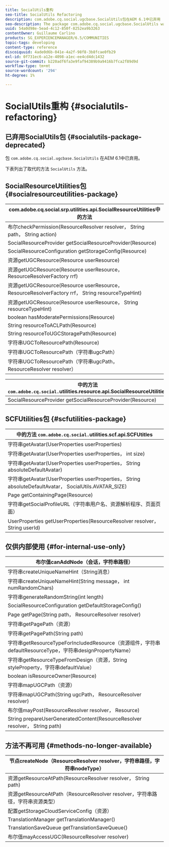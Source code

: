 ```yaml
---
title: SocialUtils重构
seo-title: SocialUtils Refactoring
description: com.adobe.cq.social.ugcbase.SocialUtils包在AEM 6.1中已弃用
seo-description: The package com.adobe.cq.social.ugcbase.SocialUtils was deprecated in AEM 6.1
uuid: 54a0d98e-5ead-4c12-850f-8252ea9b3263
contentOwner: Guillaume Carlino
products: SG_EXPERIENCEMANAGER/6.5/COMMUNITIES
topic-tags: developing
content-type: reference
discoiquuid: 4ade0d6b-041e-4a2f-98f8-3b8fcae0fb29
exl-id: 0f731ec6-a12e-4098-a1ec-ee4cd4dc1432
source-git-commit: b220adf6fa3e9faf94389b9a9416b7fca2f89d9d
workflow-type: tm+mt
source-wordcount: '294'
ht-degree: 1%

---
```


# SocialUtils重构 {#socialutils-refactoring}

## 已弃用SocialUtils包 {#socialutils-package-deprecated}

包 `com.adobe.cq.social.ugcbase.SocialUtils` 在AEM 6.1中已弃用。

下表列出了取代的方法 `SocialUtils` 方法。

## SocialResourceUtilities包  {#socialresourceutilities-package}

| com.adobe.cq.social.srp.utilities.api.SocialResourceUtilities中的方法 |
|---|
| 布尔checkPermission(ResourceResolver resolver， String path， String action) |  |
| SocialResourceProvider getSocialResourceProvider(Resource) |  |
| SocialResourceConfiguration getStorageConfig(Resource) |  |
| 资源getUGCResource(Resource userResource) |  |
| 资源getUGCResource(Resource userResource， ResourceResolverFactory rrf) | 新建 |
| 资源getUGCResource(Resource userResource， ResourceResolverFactory rrf， String resourceTypeHint) | 新建 |
| 资源getUGCResource(Resource userResource， String resourceTypeHint) |  |
| boolean hasModeratePermissions(Resource) |  |
| String resourceToACLPath(Resource) |  |
| String resourceToUGCStoragePath(Resource) | 替换String resourceToUGCPath（资源） |
| 字符串UGCToResourcePath(Resource) |  |
| 字符串UGCToResourcePath（字符串ugcPath） | 方法签名已更改 |
| 字符串UGCToResourcePath（字符串ugcPath， ResourceResolver resolver） | 新建 |

| 中的方法 `com.adobe.cq.social.`utilities.resource.api.SocialResourceUtilities |
|---|
| SocialResourceProvider getSocialResourceProvider(Resource) | 替换SocialResourceProvider getConfiguredProvider(Resource) |

## SCFUtilities包 {#scfutilities-package}

| 中的方法 `com.adobe.cq.social.`utilities.scf.api.SCFUtitles |
|---|
| 字符串getAvatar(UserProperties userProperties) |
| 字符串getAvatar(UserProperties userProperties， int size) |
| 字符串getAvatar(UserProperties userProperties， String absoluteDefaultAvatar) |
| 字符串getAvatar(UserProperties userProperties， String absoluteDefaultAvatar， SocialUtils.AVATAR_SIZE) |
| Page getContainingPage(Resource) |
| 字符串getSocialProfileURL（字符串用户名、资源解析程序、页面页面） |
| UserProperties getUserProperties(ResourceResolver resolver， String userId) |

## 仅供内部使用 {#for-internal-use-only}

| 布尔值canAddNode（会话，字符串路径） |
|---|
| 字符串createUniqueNameHint（String消息） |
| 字符串createUniqueNameHint(String message， int numRandomChars) |
| 字符串generateRandomString(int length) |
| SocialResourceConfiguration getDefaultStorageConfig() |
| Page getPage(String path， ResourceResolver resolver) |
| 字符串getPagePath（资源） |
| 字符串getPagePath(String path) |
| 字符串getResourceTypeForIncludedResource（资源组件，字符串defaultResourceType，字符串designPropertyName） |
| 字符串getResourceTypeFromDesign（资源，String styleProperty，字符串defaultValue） |
| boolean isResourceOwner(Resource) |
| 字符串mapUGCPath（资源） |
| 字符串mapUGCPath(String ugcPath， ResourceResolver resolver) |
| 布尔值mayPost(ResourceResolver resolver， Resource) |
| String prepareUserGeneratedContent(ResourceResolver resolver， String path) |

## 方法不再可用 {#methods-no-longer-available}

| 节点createNode（ResourceResolver resolver，字符串路径，字符串nodeType） |
|---|
| 资源getResourceAtPath(ResourceResolver resolver， String path) |
| 资源getResourceAtPath（ResourceResolver resolver，字符串路径，字符串资源类型） |
| 配置getStorageCloudServiceConfig（资源） |
| TranslationManager getTranslationManager() |
| TranslationSaveQueue getTranslationSaveQueue() |
| 布尔值mayAccessUGC(ResourceResolver resolver) |

